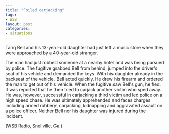 ```yaml
---
title: "Foiled carjacking"
tags:
- WSB
layout: post
categories:
- situations
---
```


Tariq Bell and his 13-year-old daughter had just left a music store when they were approached by a 40-year-old stranger.

The man had just robbed someone at a nearby hotel and was being pursued by police. The fugitive grabbed Bell from behind, jumped into the driver's seat of his vehicle and demanded the keys. With his daughter already in the backseat of the vehicle, Bell acted quickly. He drew his firearm and ordered the man to get out of his vehicle. When the fugitive saw Bell's gun, he fled. It was reported that he then tried to carjack another victim who sped away. He was, however, successful in carjacking a third victim and led police on a high speed chase. He was ultimately apprehended and faces charges including armed robbery, carjacking, kidnapping and aggravated assault on a police officer. Neither Bell nor his daughter was injured during the incident.

(WSB Radio, Snellville, Ga.)
